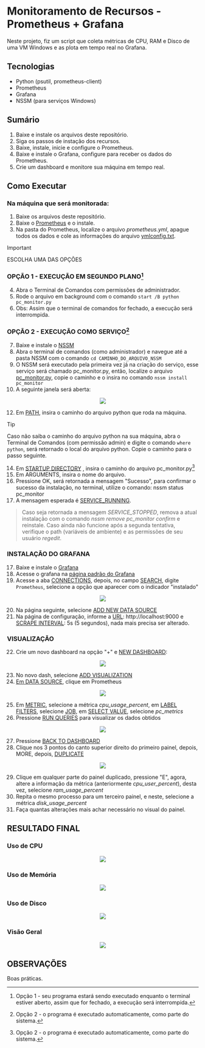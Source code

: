 # Monitoramento de Recursos - Prometheus + Grafana  

Neste projeto, fiz um script que coleta métricas de CPU, RAM e Disco de uma VM Windows e as plota em tempo real no Grafana.  

## Tecnologias  
- Python (psutil, prometheus-client)  
- Prometheus  
- Grafana  
- NSSM (para serviços Windows)

## Sumário
1. Baixe e instale os arquivos deste repositório.
2. Siga os passos de instação dos recursos.
3. Baixe, instale, inicie e configure o Prometheus.
4. Baixe e instale o Grafana, configure para receber os dados do Prometheus.
5. Crie um dashboard e monitore sua máquina em tempo real.

## Como Executar
### **Na máquina que será monitorada:**

1. Baixe os arquivos deste repositório.
2. Baixe o [Prometheus](https://prometheus.io/download/) e o instale.
3. Na pasta do Prometheus, localize o arquivo _prometheus.yml_, apague todos os dados e cole as informações do arquivo [ymlconfig.txt](configs/ymlconfig.txt).

> [!IMPORTANT]
> ESCOLHA UMA DAS OPÇÕES

### **OPÇÃO 1 - EXECUÇÃO EM SEGUNDO PLANO[^1]**

4. Abra o Terminal de Comandos com permissões de administrador.
5. Rode o arquivo em background com o comando `start /B python pc_monitor.py`
6. Obs: Assim que o terminal de comandos for fechado, a execução será interrompida.

### **OPÇÃO 2 - EXECUÇÃO COMO SERVIÇO[^2]**

7. Baixe e instale o [NSSM](https://nssm.cc/download)
8. Abra o terminal de comandos (como administrador) e navegue até a pasta NSSM com o comando `cd CAMINHO_DO_ARQUIVO_NSSM`
10. O NSSM será executado pela primeira vez já na criação do serviço, esse serviço será chamado pc_monitor.py, então, localize o arquivo [pc_monitor.py](scripts/pc_monitor.py), copie o caminho e o insira no comando `nssm install pc_monitor`
11. A seguinte janela será aberta:

<p align="center">
      <img src="https://github.com/user-attachments/assets/7c6ed3e9-c77f-412a-90db-930f88116c9f" />
</p>



12. Em <ins>PATH</ins>, insira o caminho do arquivo python que roda na máquina.
> [!TIP]
> Caso não saiba o caminho do arquivo python na sua máquina, abra o Terminal de Comandos (com permissão admin) e digite o comando `where python`, será retornado o local do arquivo python. Copie o caminho para o passo seguinte.
14. Em <ins>STARTUP DIRECTORY</ins> , insira o caminho do arquivo pc_monitor.py[^2]
15. Em ARGUMENTS, insira o nome do arquivo.
16. Pressione OK, será retornada a mensagem "Sucesso", para confirmar o sucesso da instalação, no terminal, utilize o comando:
      nssm status pc_monitor
17. A mensagem esperada é <ins>SERVICE_RUNNING</ins>.
> Caso seja retornada a mensagem _SERVICE_STOPPED_, remova a atual instalação com o comando _nssm remove pc_monitor confirm_ e reinstale. Caso ainda não funcione após a segunda tentativa, verifique o path (variáveis de ambiente) e as permissões de seu usuário _regedit_.

### **INSTALAÇÃO DO GRAFANA**

17. Baixe e instale o [Grafana](https://grafana.com/grafana/download)
18. Acesse o grafana na [página padrão do Grafana](http://localhost:3000)
19. Acesse a aba <ins>CONNECTIONS</ins>, depois, no campo <ins>SEARCH</ins>, digite `Prometheus`, selecione a opção que aparecer com o indicador "instalado"

<p align="center">
      <img src="https://github.com/user-attachments/assets/b8e1ff78-5825-42dd-8bbc-13f79aac8a74">
</p>

20. Na página seguinte, selecione <ins>ADD NEW DATA SOURCE</ins>
21. Na página de configuração, informe a <ins>URL</ins>: http://localhost:9000 e <ins>SCRAPE INTERVAL</ins>: 5s (5 segundos), nada mais precisa ser alterado.

### **VISUALIZAÇÃO**
22. Crie um novo dashboard na opção "+" e <ins>NEW DASHBOARD</ins>:

<p align="center">
      <img src="https://github.com/user-attachments/assets/735de1ab-ac9f-46d8-ad75-b81c85dfd624">
</p>

23. No novo dash, selecione <ins>ADD VISUALIZATION</ins>
24. <ins>Em DATA SOURCE</ins>, clique em Prometheus
<p align="center">
      <img src="https://github.com/user-attachments/assets/552e897a-eaba-443c-93dc-7f3c1207c399">
</p>

25. Em <ins>METRIC</ins>, selecione a métrica _cpu_usage_percent_, em <ins>LABEL FILTERS</ins>, selecione <ins>JOB</ins>, em <ins>SELECT VALUE</ins>, selecione _pc_metrics_
26. Pressione <ins>RUN QUERIES</ins> para visualizar os dados obtidos

<p align="center">
      <img src="https://github.com/user-attachments/assets/e3b18296-1e97-4605-be4f-29d5264e593a">
</p>

27. Pressione <ins>BACK TO DASHBOARD</ins>
28. Clique nos 3 pontos do canto superior direito do primeiro painel, depois, MORE, depois, <ins>DUPLICATE</ins>

<p align="center">
      <img src="https://github.com/user-attachments/assets/5b2a4324-bfd5-40d3-a927-46543a652506">
</p>

29. Clique em qualquer parte do painel duplicado, pressione "E", agora, altere a informação da métrica (anteriormente _cpu_user_percent_), desta vez, selecione _ram_usage_percent_
30. Repita o mesmo processo para um terceiro painel, e neste, selecione a métrica _disk_usage_percent_
31. Faça quantas alterações mais achar necessário no visual do painel.

## **RESULTADO FINAL**
### Uso de CPU

<p align="center">
      <img src="https://github.com/user-attachments/assets/ca03706e-b7b1-45c3-857f-12b7a1e41ff0">
</p>

### Uso de Memória
<p align="center">
      <img src="https://github.com/user-attachments/assets/b1d534fb-62d5-4d63-b2d2-4a10093f8cfb">
</p>


### Uso de Disco
<p align="center">
      <img src="https://github.com/user-attachments/assets/2942fa7f-9cb8-4b61-9af4-a31c7f2f146e">
</p>

### Visão Geral
<p align="center">
      <img src="https://github.com/user-attachments/assets/025a933c-1d31-453b-9ddf-4cfca0810f08">
</p>

## **OBSERVAÇÕES**

[^1]: Opção 1 - seu programa estará sendo executado enquanto o terminal estiver aberto, assim que for fechado, a execução será interrompida.

[^2]: Opção 2 - o programa é executado automaticamente, como parte do sistema.

Boas práticas.
